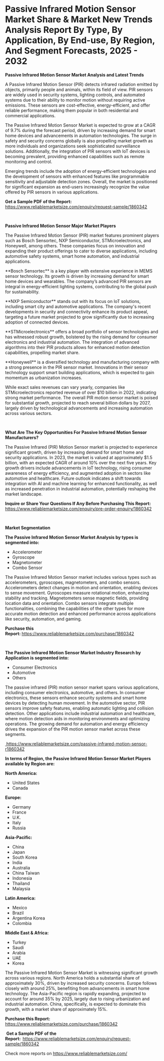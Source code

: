<p><h1>Passive Infrared Motion Sensor Market Share & Market New Trends Analysis Report By Type, By Application, By End-use, By Region, And Segment Forecasts, 2025 - 2032</h1></p><p><strong>Passive Infrared Motion Sensor Market Analysis and Latest Trends</strong></p>
<p><p>A Passive Infrared Motion Sensor (PIR) detects infrared radiation emitted by objects, primarily people and animals, within its field of view. PIR sensors are widely used in security systems, lighting controls, and automated systems due to their ability to monitor motion without requiring active emissions. These sensors are cost-effective, energy-efficient, and offer reliable performance, making them popular in both residential and commercial applications.</p><p>The Passive Infrared Motion Sensor Market is expected to grow at a CAGR of 9.7% during the forecast period, driven by increasing demand for smart home devices and advancements in automation technologies. The surge in safety and security concerns globally is also propelling market growth as more individuals and organizations seek sophisticated surveillance solutions. Additionally, the integration of PIR sensors with IoT devices is becoming prevalent, providing enhanced capabilities such as remote monitoring and control. </p><p>Emerging trends include the adoption of energy-efficient technologies and the development of sensors with enhanced features like programmable sensitivity and adjustable detection zones. Overall, the market is positioned for significant expansion as end-users increasingly recognize the value offered by PIR sensors in various applications.</p></p>
<p><strong>Get a Sample PDF of the Report:&nbsp;</strong> <a href="https://www.reliablemarketsize.com/enquiry/request-sample/1860342?utm_campaign=1929&utm_medium=2&utm_source=Github&utm_content=ia&utm_term=11022025&utm_id=passive-infrared-motion-sensor">https://www.reliablemarketsize.com/enquiry/request-sample/1860342</a></p>
<p>&nbsp;</p>
<p><strong>Passive Infrared Motion Sensor Major Market Players</strong></p>
<p><p>The Passive Infrared Motion Sensor (PIR) market features prominent players such as Bosch Sensortec, NXP Semiconductor, STMicroelectronics, and Honeywell, among others. These companies focus on innovation and expanding their product offerings to cater to diverse applications, including automotive safety systems, smart home automation, and industrial applications.</p><p>**Bosch Sensortec** is a key player with extensive experience in MEMS sensor technology. Its growth is driven by increasing demand for smart home devices and wearables. The company’s advanced PIR sensors are integral in energy-efficient lighting systems, contributing to the global push for sustainability.</p><p>**NXP Semiconductor** stands out with its focus on IoT solutions, including smart city and automotive applications. The company's recent developments in security and connectivity enhance its product appeal, targeting a future market projected to grow significantly due to increasing adoption of connected devices.</p><p>**STMicroelectronics** offers a broad portfolio of sensor technologies and has witnessed robust growth, bolstered by the rising demand for consumer electronics and industrial automation. The integration of advanced algorithms into their PIR products allows for enhanced motion detection capabilities, propelling market share.</p><p>**Honeywell** is a diversified technology and manufacturing company with a strong presence in the PIR sensor market. Innovations in their sensor technology support smart building applications, which is expected to gain momentum as urbanization increases.</p><p>While exact sales revenues can vary yearly, companies like STMicroelectronics reported revenue of over $10 billion in 2022, indicating strong market performance. The overall PIR motion sensor market is poised for substantial growth, projected to reach several billion dollars by 2027, largely driven by technological advancements and increasing automation across various sectors.</p></p>
<p>&nbsp;</p>
<p><strong>What Are The Key Opportunities For Passive Infrared Motion Sensor Manufacturers?</strong></p>
<p><p>The Passive Infrared (PIR) Motion Sensor market is projected to experience significant growth, driven by increasing demand for smart home and security applications. In 2023, the market is valued at approximately $1.5 billion, with an expected CAGR of around 10% over the next five years. Key growth drivers include advancements in IoT technology, rising consumer awareness of energy efficiency, and augmented adoption in sectors like automotive and healthcare. Future outlook indicates a shift towards integration with AI and machine learning for enhanced functionality, as well as increased penetration in industrial automation, potentially reshaping the market landscape.</p></p>
<p><strong>Inquire or Share Your Questions If Any Before Purchasing This Report:</strong> <a href="https://www.reliablemarketsize.com/enquiry/pre-order-enquiry/1860342?utm_campaign=1929&utm_medium=2&utm_source=Github&utm_content=ia&utm_term=11022025&utm_id=passive-infrared-motion-sensor">https://www.reliablemarketsize.com/enquiry/pre-order-enquiry/1860342</a></p>
<p>&nbsp;</p>
<p><strong>Market Segmentation</strong></p>
<p><strong>The Passive Infrared Motion Sensor Market Analysis by types is segmented into:</strong></p>
<p><ul><li>Accelerometer</li><li>Gyroscope</li><li>Magnetometer</li><li>Combo Sensor</li></ul></p>
<p><p>The Passive Infrared Motion Sensor market includes various types such as accelerometers, gyroscopes, magnetometers, and combo sensors. Accelerometers detect changes in motion and orientation, enabling devices to sense movement. Gyroscopes measure rotational motion, enhancing stability and tracking. Magnetometers sense magnetic fields, providing location data and orientation. Combo sensors integrate multiple functionalities, combining the capabilities of the other types for more accurate motion detection and enhanced performance across applications like security, automation, and gaming.</p></p>
<p><strong>Purchase this Report:&nbsp;</strong><a href="https://www.reliablemarketsize.com/purchase/1860342?utm_campaign=1929&utm_medium=2&utm_source=Github&utm_content=ia&utm_term=11022025&utm_id=passive-infrared-motion-sensor">https://www.reliablemarketsize.com/purchase/1860342</a></p>
<p>&nbsp;</p>
<p><strong>The Passive Infrared Motion Sensor Market Industry Research by Application is segmented into:</strong></p>
<p><ul><li>Consumer Electronics</li><li>Automotive</li><li>Others</li></ul></p>
<p><p>The passive infrared (PIR) motion sensor market spans various applications, including consumer electronics, automotive, and others. In consumer electronics, these sensors enhance security systems and smart home devices by detecting human movement. In the automotive sector, PIR sensors improve safety features, enabling automatic lighting and collision detection. Other applications include industrial automation and healthcare, where motion detection aids in monitoring environments and optimizing operations. The growing demand for automation and energy efficiency drives the expansion of the PIR motion sensor market across these segments.</p></p>
<p><a href="https://www.reliablemarketsize.com/passive-infrared-motion-sensor-r1860342?utm_campaign=1929&utm_medium=2&utm_source=Github&utm_content=ia&utm_term=11022025&utm_id=passive-infrared-motion-sensor">&nbsp;https://www.reliablemarketsize.com/passive-infrared-motion-sensor-r1860342</a></p>
<p><strong>In terms of Region, the Passive Infrared Motion Sensor Market Players available by Region are:</strong></p>
<p>
    <p> <strong> North America: </strong>
        <ul>
            <li>United States</li>
            <li>Canada</li>
        </ul>
        </p> 
    <p> <strong> Europe: </strong>
        <ul>
            <li>Germany</li>
            <li>France</li>
            <li>U.K.</li>
            <li>Italy</li>
            <li>Russia</li>
        </ul>
        </p> 
    <p> <strong> Asia-Pacific: </strong>
        <ul>
            <li>China</li>
            <li>Japan</li>
            <li>South Korea</li>
            <li>India</li>
            <li>Australia</li>
            <li>China Taiwan</li>
            <li>Indonesia</li>
            <li>Thailand</li>
            <li>Malaysia</li>
        </ul>
        </p> 
    <p> <strong> Latin America: </strong>
        <ul>
            <li>Mexico</li>
            <li>Brazil</li>
            <li>Argentina Korea</li>
            <li>Colombia</li>
        </ul>
        </p> 
    <p> <strong> Middle East & Africa: </strong>
        <ul>
            <li>Turkey</li>
            <li>Saudi</li>
            <li>Arabia</li>
            <li>UAE</li>
            <li>Korea</li>
        </ul>
    </p>
    </p>
<p><p>The Passive Infrared Motion Sensor Market is witnessing significant growth across various regions. North America holds a substantial share of approximately 30%, driven by increased security concerns. Europe follows closely with around 25%, benefiting from advancements in smart home technology. The Asia-Pacific region is rapidly expanding, projected to account for around 35% by 2025, largely due to rising urbanization and industrial automation. China, specifically, is expected to dominate this growth, with a market share of approximately 15%.</p></p>
<p><strong>Purchase this Report: </strong><a href="https://www.reliablemarketsize.com/purchase/1860342?utm_campaign=1929&utm_medium=2&utm_source=Github&utm_content=ia&utm_term=11022025&utm_id=passive-infrared-motion-sensor">https://www.reliablemarketsize.com/purchase/1860342</a></p>
<p>&nbsp;<strong>Get a Sample PDF of the Report:&nbsp;&nbsp;</strong><a href="https://www.reliablemarketsize.com/enquiry/request-sample/1860342?utm_campaign=1929&utm_medium=2&utm_source=Github&utm_content=ia&utm_term=11022025&utm_id=passive-infrared-motion-sensor">https://www.reliablemarketsize.com/enquiry/request-sample/1860342</a></p>
<p><strong></strong></p>
<p>Check more reports on <a href="https://www.reliablemarketsize.com/?utm_campaign=1929&utm_medium=2&utm_source=Github&utm_content=ia&utm_term=11022025&utm_id=passive-infrared-motion-sensor">https://www.reliablemarketsize.com/</a></p>
